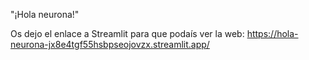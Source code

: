 "¡Hola neurona!" 

Os dejo el enlace a Streamlit para que podaís ver la web: https://hola-neurona-jx8e4tgf55hsbpseojovzx.streamlit.app/




